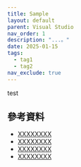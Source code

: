 ```yaml
---
title: Sample
layout: default
parent: Visual Studio
nav_order: 1
description: "...。"
date: 2025-01-15
tags:
  - tag1
  - tag2
nav_exclude: true
---
```


test



## 參考資料
- <a target="_blank" href="">XXXXXXXX</a>
- <a target="_blank" href="">XXXXXXXX</a>
- <a target="_blank" href="">XXXXXXXX</a>
- <a target="_blank" href="">XXXXXXXX</a>